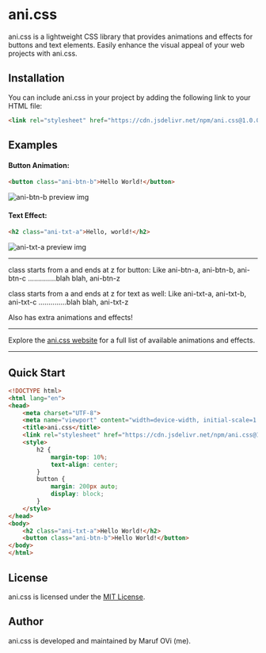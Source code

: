 # ani.css

ani.css is a lightweight CSS library that provides animations and effects for buttons and text elements. Easily enhance the visual appeal of your web projects with ani.css.

## Installation

You can include ani.css in your project by adding the following link to your HTML file:

```html
<link rel="stylesheet" href="https://cdn.jsdelivr.net/npm/ani.css@1.0.0/dist/ani.min.css">
```
## Examples

#### Button Animation:
```html
<button class="ani-btn-b">Hello World!</button>
```
![ani-btn-b preview img](https://ik.imagekit.io/iamovi/project-ani/preview/ani-btn-b.gif?updatedAt=1701612801499)

#### Text Effect:
```html
<h2 class="ani-txt-a">Hello, world!</h2>
```
![ani-txt-a preview img](https://ik.imagekit.io/iamovi/project-ani/preview/ani-txt-a.gif?updatedAt=1701612800510)

---

class starts from a and ends at z for button:
Like ani-btn-a, ani-btn-b, ani-btn-c ..............blah blah, ani-btn-z

class starts from a and ends at z for text as well:
Like ani-txt-a, ani-txt-b, ani-txt-c ..............blah blah, ani-txt-z

Also has extra animations and effects!

---

Explore the [ani.css website]() for a full list of available animations and effects.

---
## Quick Start

```html
<!DOCTYPE html>
<html lang="en">
<head>
    <meta charset="UTF-8">
    <meta name="viewport" content="width=device-width, initial-scale=1.0">
    <title>ani.css</title>
    <link rel="stylesheet" href="https://cdn.jsdelivr.net/npm/ani.css@1.0.0/dist/ani.min.css">
    <style>
        h2 {
            margin-top: 10%;
            text-align: center;
        }
        button {
            margin: 200px auto;
            display: block;
        }
    </style>
</head>
<body>
    <h2 class="ani-txt-a">Hello World!</h2>
    <button class="ani-btn-b">Hello World!</button>
</body>
</html>
```
## License

ani.css is licensed under the [MIT License](LICENSE).

## Author

ani.css is developed and maintained by Maruf OVi (me).